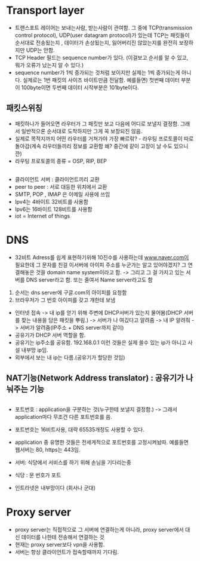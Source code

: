 # Transport layer
- 트랜스포트 레이어는 보내는사람, 받는사람이 관여함.
그 중에 TCP(transmission control protocol), UDP(user datagram protocol)가 있는데 TCP는 패킷들이 순서대로 전송됬는지 , 데이터가 손상됬는지, 잃어버리진 않았는지를 완전히 보장하지만
UDP는 안함. 
- TCP Header 필드는 sequence number가 있다. (이걸보고 순서를 알 수 있고, 뭐가 오류가 났는지 알 수 있다.)
- sequence number가 1씩 증가되는 것처럼 보이지만 실제는 1씩 증가되는게 아니다. 실제로는 1번 패킷의 사이즈 바이트만큼 전달함. 예를들면) 첫번째 데이터 부분이 100byte이면 두번째 데이터 시작부분은 101byte이다.

## 패킷스위칭
- 패킷하나가 들어오면 라우터가 그 패킷만 보고 다음에 어디로 보낼지 결정함. 그래서 일반적으론 순서대로 도착하지만 그게 꼭 보장되진 않음. 
- 실제로 목적지까지 어떤 라우터를 거쳐가야 가장 빠르띾? - 라우팅 프로토콜이 따로 돌아감(계속 라우터들끼리 정보를 교환함 왜? 중간에 같이 고장이 날 수도 있으니깐)
- 라우팅 프로토콜의 종류 = OSP, RIP, BEP

## 
- 클라이언트 서버 : 클라이언트끼리 교환
- peer to peer : 서로 대등한 위치에서 교환
- SMTP, POP , IMAP 은 이메일 사용에 쓰임
- Ipv4는 4바이트 32비트를 사용함
- Ipv6는 16바이트 128비트를 사용함
- iot = Internet of things

# DNS
- 32비트 Adress를 쉽게 표현하기위해 10진수를 사용하는데
www.naver.com이 필요한데 그 문자를 친걸 이서버에 아이피 주소를 누군가는 알고 있어야겠지? 그 연결해놓은 것을 domain name system이라고 함. -> 그리고 그 걸 가지고 있는 서버를 DNS server라고 함. 또는 줄여서 Name server라고도 함
1. 순서는 dns server에 구글.com의 아이피를 요청함
2. 브라우저가 그 번호 아이피를 갖고 걔한테 보냄

- 인터넷 접속 -> 내 ip를 얻기 위해 주변에 DHCP서버가 있는지 물어봄(DHCP 서버를 찾는 내용을 담은 패킷을 뿌림.) -> 서버가 나 여깄다고 알려줌 -> 내 IP 알려줘 -> 서버가 알려줌(IP주소 + DNS server까지 같이)
- 공유기가 DHCP 서버 역할을 함.
- 공유기는 ip주소를 공유함. 192.168.0.1 이런 것들은 실제 쓸수 있는 ip가 아니고 사설 내부망 ip임.
- 외부에서 보는 내 ip는 다름.(공유기가 할당한 것임)


## NAT기능(Network Address translator) : 공유기가 나눠주는 기능

##
- 포트번호 : application을 구분하는 것(누구한테 보낼지 결정함.) -> 그래서 application마다 무조건 다른 포트번호를 씀.
- 포트번호는 16비트사용, 대략 65535개정도 사용할 수 있다.
- application 중 유명한 것들은 전세게적으로 포트번호를 고정시켜놨따. 예를들면 웹서버는 80, https는 443임.
- 서버: 식당에서 서비스를 하기 위해 손님을 기다리는중
- 식당 : 문 번호가 포트

- 인트라넷은 내부망이다 (회사나 군대)

# Proxy server
- proxy server는 직접적으로 그 서버에 연결하는게 아니라, proxy server에서 대신 데이터를 나한테 전송해서 연결하는 것 
- 현재는 proxy server보다 vpn을 사용함. 
- 서버는 항상 클라이언트가 접속할때까지 기다림.



